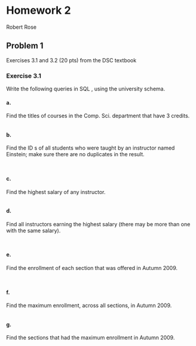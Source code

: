 # Homework 2

Robert Rose

## Problem 1

Exercises 3.1 and 3.2 (20 pts) from the DSC textbook

### Exercise 3.1

Write the following queries in SQL , using the university schema.

#### a. 

Find the titles of courses in the Comp. Sci. department that have 3 credits.

```{sql}

```

#### b. 

Find the ID s of all students who were taught by an instructor named Einstein; 
make sure there are no duplicates in the result.

```{sql}


```

#### c.

Find the highest salary of any instructor.

```{sql}

```

#### d.

Find all instructors earning the highest salary (there may be more than one with 
the same salary).

```{sql}


```

#### e. 

Find the enrollment of each section that was offered in Autumn 2009.

```{sql}


```

#### f.

Find the maximum enrollment, across all sections, in Autumn 2009.

```{sql}

```

#### g.

Find the sections that had the maximum enrollment in Autumn 2009.

```{sql}

```
